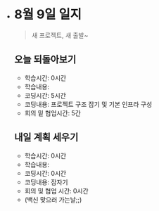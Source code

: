 - # 8월 9일 일지

  > 새 프로젝트, 새 출발~

  

  ## 오늘 되돌아보기

  - 학습시간: 0시간

  * 학습내용: 
  * 코딩시간: 5시간
  * 코딩내용: 프로젝트 구조 잡기 및 기본 인프라 구성
  * 희의 밑 협업시간: 5간
  
  
  
  
  
  ## 내일 계획 세우기
  
  - 학습시간: 0시간
  - 학습내용: 
  - 코딩시간: 0시간
  - 코딩내용: 잠자기
  - 회의 및 협업 시간: 0시간
  - (백신 맞으러 가는날;;)